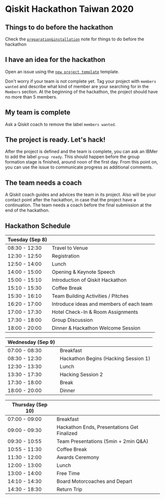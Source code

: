 # Qiskit Hackathon Taiwan 2020

## Things to do before the hackathon

Check the [`preparation&installation`](preparation%26installation.md) note for things to do before the hackathon

## I have an idea for the hackathon

Open an issue using the [`new project template`](https://github.com/qiskit-community/qiskit-hackathon-taiwan-20/issues/new?assignees=&labels=members+wanted&template=new-project-template.md&title=Project+name) template.

Don't worry if your team is not complete yet.
Tag your project with `members wanted` and describe what kind of member are your searching for in the `Members` section.
At the beginning of the hackathon, the project should have no more than 5 members.

## My team is complete

Ask a Qiskit coach to remove the label `members wanted`.

## The project is ready. Let's hack!

After the project is defined and the team is complete, you can ask an IBMer to add the label `group ready`. This should happen before the group formation stage is finished, around noon of the first day. From this point on, you can use the issue to communicate progress as additional comments.

## The team needs a coach

A Qiskit coach guides and advices the team in its project.
Also will be your contact point after the hackathon, in case that the project have a continuation.
The team needs a coach before the final submission at the end of the hackathon.


## Hackathon Schedule
|  Tuesday (Sep 8)|  |
| -------------- | --------------------------------- |
| 08:30 - 12:30 | Travel to Venue |
| 12:30 - 12:50 | Registration |
| 12:50 - 14:00 | Lunch |
| 14:00 - 15:00 | Opening & Keynote Speech|
| 15:00 - 15:10 | Introduction of Qiskit Hackathon|
| 15:10 - 15:30 | Coffee Break|
| 15:30 - 16:10 | Team Building Activities / Pitches|
| 16:20 - 17:00 | Introduce ideas and members of each team|
| 17:00 - 17:30 | Hotel Check-In & Room Assignments|
| 17:30 - 18:00 | Group Discussion|
| 18:00 - 20:00 | Dinner & Hackathon Welcome Session|


| Wednesday (Sep 9)|  |
| -------------- | --------------------------------- |
| 07:00 - 08:30 | Breakfast |
| 08:30 - 12:30 | Hackathon Begins (Hacking Session 1) |
| 12:30 - 13:30 | Lunch|
| 13:30 - 17:30 | Hacking Session 2 |
| 17:30 - 18:00 | Break |
| 18:00 - 20:00 | Dinner|

| Thursday (Sep 10) |  |
| -------------- | --------------------------------- |
| 07:00 - 09:00 | Breakfast |
| 09:00 - 09:30 | Hackathon Ends, Presentations Get Finalized |
| 09:30 - 10:55 | Team Presentations (5min + 2min Q&A) |
| 10:55 - 11:30 | Coffee Break|
| 11:30 - 12:00 | Awards Ceremony|
| 12:00 - 13:00 | Lunch|
| 13:00 - 14:00 | Free Time |
| 14:10 - 14:30 | Board Motorcoaches and Depart |
| 14:30 - 18:30 | Return Trip |
